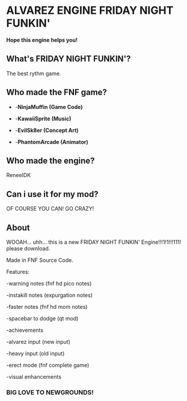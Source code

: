 # ALVAREZ ENGINE FRIDAY NIGHT FUNKIN'
**Hope this engine helps you!**
## What's FRIDAY NIGHT FUNKIN'?
The best rythm game.
## Who made the FNF game?

 - -**NinjaMuffin (Game Code)**
  
 - -**KawaiiSprite (Music)**

 - -**EvilSk8er (Concept Art)**

 - -**PhantomArcade (Animator)**

## Who made the engine?
ReneeIDK

## Can i use it for my mod?
OF COURSE YOU CAN! GO CRAZY!

## About

WOOAH... uhh... this is a new FRIDAY NIGHT FUNKIN' Engine!!!1!1!!!111! please download.

Made in FNF Source Code.

Features:

-warning notes (fnf hd pico notes)

-instakill notes (expurgation notes)

-faster notes (fnf hd mom notes)

-spacebar to dodge (qt mod)

-achievements

-alvarez input (new input)

-heavy input (old input)

-erect mode (fnf complete game)

-visual enhancements


### BIG LOVE TO NEWGROUNDS!
